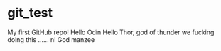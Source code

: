 # git_test
My first GitHub repo!
Hello Odin
Hello Thor, god of thunder
we fucking doing this ......
ni God manzee